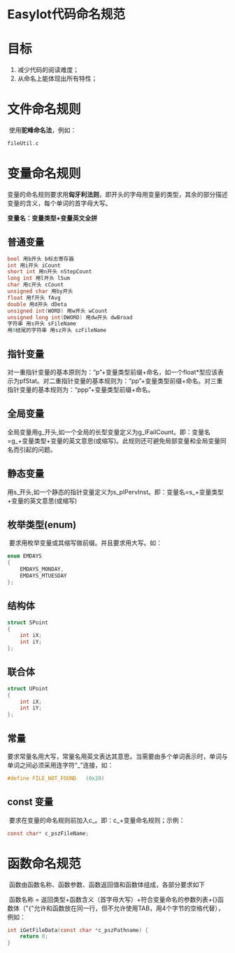 # EasyIot代码命名规范

# 目标

1.  减少代码的阅读难度；
2.  从命名上能体现出所有特性；



# 文件命名规则

​		使用**驼峰命名法**，例如：

```c
fileUtil.c
```



# 变量命名规则

​		变量的命名规则要求用**匈牙利法则**，即开头的字母用变量的类型，其余的部分描述变量的含义，每个单词的首字母大写。

**变量名：变量类型+变量英文全拼**

## 普通变量

```c
bool 用b开头 b标志寄存器
int 用i开头 iCount
short int 用n开头 nStepCount
long int 用l开头 lSum
char 用c开头 cCount
unsigned char 用by开头
float 用f开头 fAvg
double 用d开头 dDeta
unsigned int(WORD) 用w开头 wCount
unsigned long int(DWORD) 用dw开头 dwBroad
字符串 用s开头 sFileName
用0结尾的字符串 用sz开头 szFileName
```



## 指针变量

​		对一重指针变量的基本原则为：“p”+变量类型前缀+命名，如一个float*型应该表示为pfStat。对二重指针变量的基本规则为：“pp”+变量类型前缀+命名。对三重指针变量的基本规则为：“ppp”+变量类型前缀+命名。

## 全局变量

​		全局变量用g_开头,如一个全局的长型变量定义为g_lFailCount。即：变量名=g_+变量类型+变量的英文意思(或缩写)。此规则还可避免局部变量和全局变量同名而引起的问题。

## 静态变量

​		用s_开头,如一个静态的指针变量定义为s_plPervInst。即：变量名=s_+变量类型+变量的英文意思(或缩写)

## 枚举类型(enum)

​		要求用枚举变量或其缩写做前缀。并且要求用大写。如：

```c
enum EMDAYS
{
	EMDAYS_MONDAY,
	EMDAYS_MTUESDAY
};
```

## 结构体

```c
struct SPoint
{
	int iX;
	int iY;
};
```

## 联合体

```c
struct UPoint
{
	int iX;
	int iY;
};
```

## 常量

​		要求常量名用大写，常量名用英文表达其意思。当需要由多个单词表示时，单词与单词之间必须采用连字符“_”连接，如：

```c
#define FILE_NOT_FOUND   (0x20) 
```

## const 变量

​		要求在变量的命名规则前加入c_。即：c_+变量命名规则；示例：

```c
const char* c_pszFileName;
```



# 函数命名规范

​		函数由函数名称、函数参数、函数返回值和函数体组成，各部分要求如下

​		函数名称 = 返回类型+函数含义（首字母大写）+符合变量命名的参数列表+{}函数体（"{"允许和函数放在同一行，但不允许使用TAB，用4个字节的空格代替），例如：

```c
int iGetFileData(const char *c_pszPathname) {
	return 0;
}
```